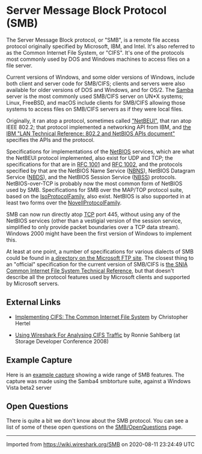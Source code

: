 # Server Message Block Protocol (SMB)

The Server Message Block protocol, or "SMB", is a remote file access protocol originally specified by Microsoft, IBM, and Intel. It's also referred to as the Common Internet File System, or "CIFS". It's one of the protocols most commonly used by DOS and Windows machines to access files on a file server.

Current versions of Windows, and some older versions of Windows, include both client and server code for SMB/CIFS; clients and servers were also available for older versions of DOS and Windows, and for OS/2. The [Samba](http://www.samba.org/) server is the most commonly used SMB/CIFS server on UN\*X systems; Linux, FreeBSD, and macOS include clients for SMB/CIFS allowing those systems to access files on SMB/CIFS servers as if they were local files.

Originally, it ran atop a protocol, sometimes called ["NetBEUI"](/NetBIOS/NetBIOS), that ran atop IEEE 802.2; that protocol implemented a networking API from IBM, and [the IBM "LAN Technical Reference: 802.2 and NetBIOS APIs document"](http://publibz.boulder.ibm.com/cgi-bin/bookmgr_OS390/BOOKS/BK8P7001/CCONTENTS) specifies the APIs and the protocol.

Specifications for implementations of the [NetBIOS](/NetBIOS) services, which are what the NetBEUI protocol implemented, also exist for UDP and TCP; the specifications for that are in [RFC 1001](http://www.ietf.org/rfc/rfc1001.txt) and [RFC 1002](http://www.ietf.org/rfc/rfc1002.txt), and the protocols specified by that are the NetBIOS Name Service ([NBNS](/NetBIOS/NBNS)), NetBIOS Datagram Service ([NBDS](/NetBIOS/NBDS)), and the NetBIOS Session Service ([NBSS](/NetBIOS/NBSS)) protocols. NetBIOS-over-TCP is probably now the most common form of NetBIOS used by SMB. Specifications for SMB over the MAP/TOP protocol suite, based on the [IsoProtocolFamily](/IsoProtocolFamily), also exist. NetBIOS is also supported in at least two forms over the [NovellProtocolFamily](/NovellProtocolFamily).

SMB can now run directly atop [TCP](/TCP) port 445, without using any of the NetBIOS services (other than a vestigial version of the session service, simplified to only provide packet boundaries over a TCP data stream). Windows 2000 might have been the first version of Windows to implement this.

At least at one point, a number of specifications for various dialects of SMB could be found in [a directory on the Microsoft FTP site](ftp://ftp.microsoft.com/developr/drg/CIFS). The closest thing to an "official" specification for the current version of SMB/CIFS is [the SNIA Common Internet File System Technical Reference](http://www.snia.org/tech_activities/CIFS/), but that doesn't describe all the protocol features used by Microsoft clients and supported by Microsoft servers.

## External Links

  - [Implementing CIFS: The Common Internet File System](http://ubiqx.org/cifs/Book.html) by Christopher Hertel

  - [Using Wireshark For Analysing CIFS Traffic](http://www.snia.org/sites/default/files2/sdc_archives/2008_presentations/monday/RonnieSahlberg_UsingWireshark.pdf) by Ronnie Sahlberg (at Storage Developer Conference 2008)

## Example Capture

Here is an [example capture](uploads/__moin_import__/attachments/SampleCaptures/smbtorture.cap.gz "example capture") showing a wide range of SMB features. The capture was made using the Samba4 smbtorture suite, against a Windows Vista beta2 server

## Open Questions

There is quite a bit we don't know about the SMB protocol. You can see a list of some of these open questions on the [SMB/OpenQuestions](/SMB/OpenQuestions) page.

---

Imported from https://wiki.wireshark.org/SMB on 2020-08-11 23:24:49 UTC
